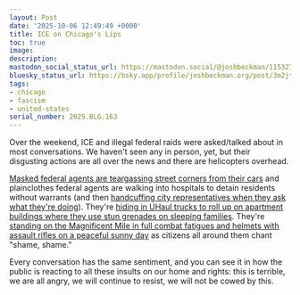 ```yaml
---
layout: Post
date: '2025-10-06 12:49:49 +0000'
title: ICE on Chicago's Lips
toc: true
image:
description:
mastodon_social_status_url: https://mastodon.social/@joshbeckman/115327731942966070
bluesky_status_url: https://bsky.app/profile/joshbeckman.org/post/3m2jtoroxzw2q
tags:
- chicago
- fascism
- united-states
serial_number: 2025.BLG.163
---
```

Over the weekend, ICE and illegal federal raids were asked/talked about in most conversations. We haven't seen any in person, yet, but their disgusting actions are all over the news and there are helicopters overhead.

[Masked federal agents are teargassing street corners from their cars](https://dansinker.com/posts/2025-10-03-logan-square/) and plainclothes federal agents are walking into hospitals to detain residents without warrants (and then [handcuffing city representatives when they ask what they're doing](https://blockclubchicago.org/2025/10/03/federal-agents-handcuff-chicago-alderperson-who-tried-to-help-immigrant/)). They're [hiding in UHaul trucks to roll up on apartment buildings where they use stun grenades on sleeping families](https://bsky.app/profile/unraveledpress.com/post/3m23bq6qk7k26). They're [standing on the Magnificent Mile in full combat fatigues and helmets with assault rifles on a peaceful sunny day](https://blockclubchicago.org/2025/09/28/armed-federal-agents-patrol-millennium-park-mag-mile-to-chants-of-shame/) as citizens all around them chant "shame, shame."

Every conversation has the same sentiment, and you can see it in how the public is reacting to all these insults on our home and rights: this is terrible, we are all angry, we will continue to resist, we will not be cowed by this.
